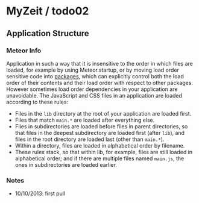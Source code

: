 # MyZeit / todo02

## Application Structure

### Meteor Info
Application in such a way that it is insensitive to the order in which files are loaded,
for example by using Meteor.startup, or by moving load order sensitive code into [packages](http://docs.meteor.com/#usingpackages),
which can explicitly control both the load order of their contents and their load order with respect to other packages.
However sometimes load order dependencies in your application are unavoidable.
The JavaScript and CSS files in an application are loaded according to these rules:

- Files in the `lib` directory at the root of your application are loaded first.
- Files that match `main.*` are loaded after everything else.
- Files in subdirectories are loaded before files in parent directories, so that files in the deepest subdirectory are loaded first (after `lib`),
and files in the root directory are loaded last (other than `main.*`).
- Within a directory, files are loaded in alphabetical order by filename.
- These rules stack, so that within lib, for example, files are still loaded in alphabetical order; and if there are multiple files named `main.js`,
the ones in subdirectories are loaded earlier.

### Notes
- 10/10/2013: first pull
